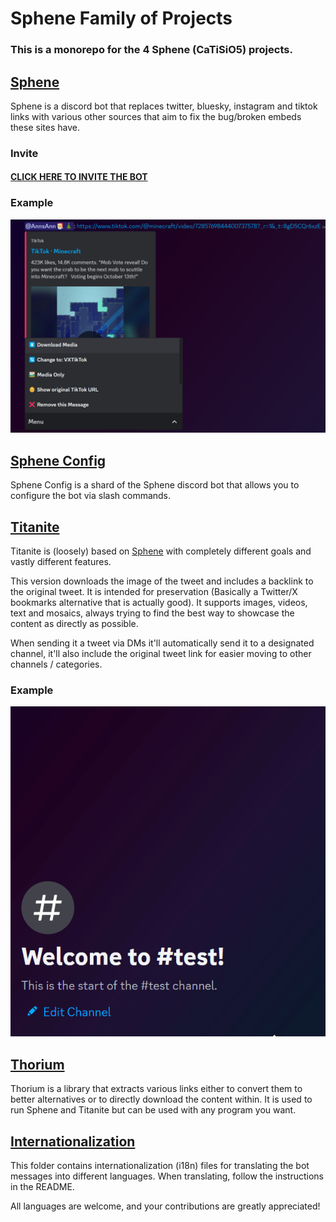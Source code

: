 # Sphene Family of Projects

### This is a monorepo for the 4 Sphene (CaTiSiO5) projects.

## [Sphene](./sphene/README.md)

Sphene is a discord bot that replaces twitter, bluesky, instagram and tiktok links with various other sources that aim to fix the bug/broken embeds these sites have.

### Invite

#### [CLICK HERE TO INVITE THE BOT](https://discord.com/api/oauth2/authorize?client_id=1134171949338214491&permissions=292057802816&scope=bot)

### Example

![](./sphene/.github/screenshot.png)

## [Sphene Config](./sphene_config/README.md)

Sphene Config is a shard of the Sphene discord bot that allows you to configure the bot via slash commands.

## [Titanite](./titanite/README.md)

Titanite is (loosely) based on [Sphene](https://github.com/AnnsAnna/sphene) with completely different goals and vastly different features. 

This version downloads the image of the tweet and includes a backlink to the original tweet. It is intended for preservation (Basically a Twitter/X bookmarks alternative that is actually good). It supports images, videos, text and mosaics, always trying to find the best way to showcase the content as directly as possible.

When sending it a tweet via DMs it'll automatically send it to a designated channel, it'll also include the original tweet link for easier moving to other channels / categories.

### Example

![example](./titanite/.github/example.gif)

## [Thorium](./thorium/README.md)

Thorium is a library that extracts various links either to convert them to better alternatives or to directly download the content within. It is used to run Sphene and Titanite but can be used with any program you want.

## [Internationalization](./locales/README.md)

This folder contains internationalization (i18n) files for translating the bot messages into different languages. When translating, follow the instructions in the README.

All languages are welcome, and your contributions are greatly appreciated!